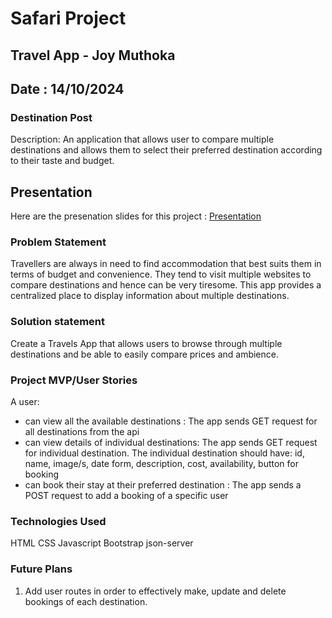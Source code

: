 # Safari Project 
## Travel App - Joy Muthoka
## Date : 14/10/2024

### Destination Post

Description: An application that allows user to compare multiple destinations and allows them to select their preferred destination according to their taste and budget.

## Presentation
Here are the presenation slides for this project : [Presentation](https://www.canva.com/design/DAGT0BFfX7o/xAfhVbRSSpvBL9VrVb6jHw/edit?utm_content=DAGT0BFfX7o&utm_campaign=designshare&utm_medium=link2&utm_source=sharebutton)

### Problem Statement
Travellers are always in need to find accommodation that best suits them in terms of budget and convenience. They tend to visit multiple websites to compare destinations and hence can be very tiresome. This app provides a centralized place to display information about multiple destinations. 

### Solution statement
Create a Travels App that allows users to browse through multiple destinations and be able to easily compare prices and ambience.


### Project MVP/User Stories
A user:
- can view all the available destinations : The app sends GET request for all destinations from the api
- can view details of individual destinations: The app sends GET request for individual destination. The individual destination should have: id, name, image/s, date form, description, cost, availability, button for booking
- can book their stay at their preferred destination : The app sends a POST request to add a booking of a specific user 


### Technologies Used
HTML
CSS
Javascript
Bootstrap
json-server


### Future Plans
1. Add user routes in order to effectively make, update and delete bookings of each destination.
